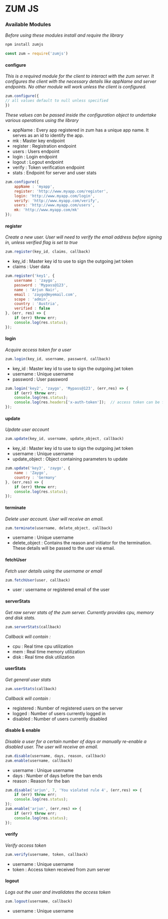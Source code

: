 # ZUM JS

### Available Modules

*Before using these modules install and require the library*
```sh
npm install zumjs
```
```js
const zum = require('zumjs')
```

#### configure
*This is a required module for the client to interact with the zum server. It configures the client with the necessary details like appName and server endpoints. No other module will work unless the client is configured.*
```js
zum.configure({
// all values default to null unless specified
})
```
*These values can be passed inside the configuration object to undertake various operations using the library*
* appName : Every app registered in zum has a unique app name. It serves as an id to identify the app.
* mk : Master key endpoint
* register : Registration endpoint
* users : Users endpoint
* login : Login endpoint
* logout : Logout endpoint
* verify : Token verification endpoint
* stats : Endpoint for server and user stats
```js
zum.configure({
    appName : 'myapp',
    register: 'http://www.myapp.com/register',
    login: 'http://www.myapp.com/login',
    verify: 'http://www.myapp.com/verify',
    users: 'http://www.myapp.com/users',
    mk: 'http://www.myapp.com/mk'
});
```

#### register
*Create a new user. User will need to verify the email address before signing in, unless verified flag is set to true*
```js
zum.register(key_id, claims, callback)
```
* key_id : Master key id to use to sign the outgoing jwt token
* claims : User data
```js
zum.register('key1', {
    username : 'zaygo',
    password : 'Mypass@123',
    name : 'Arjun Nair',
    email : 'zaygo@myemail.com',
    scope : 'admin',
    country : 'Austria',
    verified : false
}, (err, res) => {
    if (err) throw err;
    console.log(res.status);
});
```

#### login 
*Acquire access token for a user*
```js
zum.login(key_id, username, password, callback)
```
* key_id : Master key id to use to sign the outgoing jwt token
* username : Unique username
* password : User password
```js
zum.login('key2', 'zaygo', 'Mypass@123', (err,res) => {
    if (err) throw err;
    console.log(res.status);
    console.log(res.headers['x-auth-token']);  // access token can be found inside the response header
});
```

#### update
*Update user account*
```js
zum.update(key_id, username, update_object, callback)
```
* key_id : Master key id to use to sign the outgoing jwt token
* username : Unique username
* update_object : Object containing parameters to update
```js
zum.update('key3', 'zaygo', {
    name : 'Zaygo',
    country : 'Germany'
}, (err,res) => {
    if (err) throw err;
    console.log(res.status);
});
```

#### terminate
*Delete user account. User will receive an email.*
```js
zum.terminate(username, delete_object, callback)
```
* username : Unique username
* delete_object : Contains the reason and initiator for the termination. These details will be passed to the user via email.

#### fetchUser
*Fetch user details using the username or email*
```js
zum.fetchUser(user, callback)
```
* user : username or registered email of the user

#### serverStats
*Get raw server stats of the zum server. Currently provides cpu, memory and disk stats.*
```js
zum.serverStats(callback)
```
*Callback will contain :*
* cpu : Real time cpu utilization
* mem : Real time memory utilization
* disk : Real time disk utilization

#### userStats
*Get general user stats*
```js
zum.userStats(callback)
```
*Callback will contain :*
* registered : Number of registered users on the server
* logged : Number of users currently logged in
* disabled : Number of users currently disabled

#### disable & enable
*Disable a user for a certain number of days or manually re-enable a disabled user. The user will receive an email.*
```js
zum.disable(username, days, reason, callback)
zum.enable(username, callback)
```
* username : Unique username
* days : Number of days before the ban ends
* reason : Reason for the ban
```js
zum.disable('arjun', 7, 'You violated rule 4', (err,res) => {
    if (err) throw err;
    console.log(res.status);
});
zum.enable('arjun', (err,res) => {
    if (err) throw err;
    console.log(res.status);
});
```

#### verify
*Verify access token*
```js
zum.verify(username, token, callback)
```
* username : Unique username
* token : Access token received from zum server

#### logout
*Logs out the user and invalidates the access token*
```js
zum.logout(username, callback)
```
* username : Unique username
